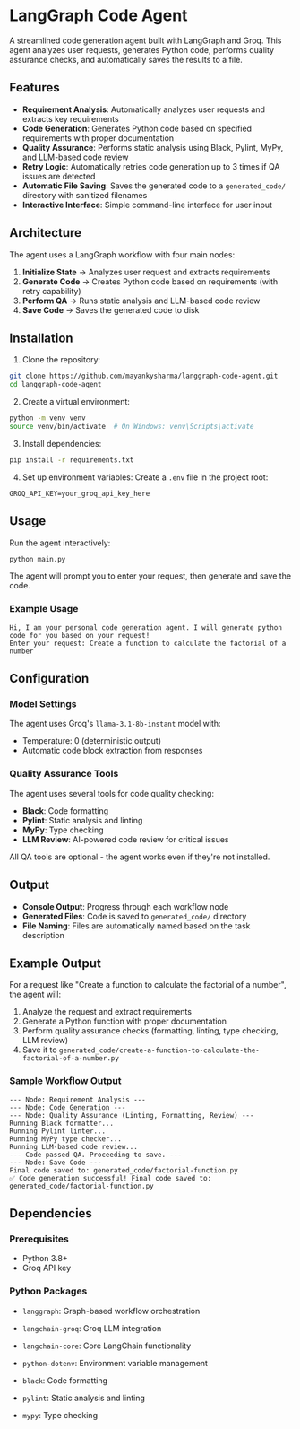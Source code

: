 # LangGraph Code Agent

A streamlined code generation agent built with LangGraph and Groq. This agent analyzes user requests, generates Python code, performs quality assurance checks, and automatically saves the results to a file.

## Features

- **Requirement Analysis**: Automatically analyzes user requests and extracts key requirements
- **Code Generation**: Generates Python code based on specified requirements with proper documentation
- **Quality Assurance**: Performs static analysis using Black, Pylint, MyPy, and LLM-based code review
- **Retry Logic**: Automatically retries code generation up to 3 times if QA issues are detected
- **Automatic File Saving**: Saves the generated code to a `generated_code/` directory with sanitized filenames
- **Interactive Interface**: Simple command-line interface for user input

## Architecture

The agent uses a LangGraph workflow with four main nodes:

1. **Initialize State** → Analyzes user request and extracts requirements
2. **Generate Code** → Creates Python code based on requirements (with retry capability)
3. **Perform QA** → Runs static analysis and LLM-based code review
4. **Save Code** → Saves the generated code to disk

## Installation

1. Clone the repository:
```bash
git clone https://github.com/mayankysharma/langgraph-code-agent.git
cd langgraph-code-agent
```

2. Create a virtual environment:
```bash
python -m venv venv
source venv/bin/activate  # On Windows: venv\Scripts\activate
```

3. Install dependencies:
```bash
pip install -r requirements.txt
```

4. Set up environment variables:
Create a `.env` file in the project root:
```
GROQ_API_KEY=your_groq_api_key_here
```

## Usage

Run the agent interactively:

```bash
python main.py
```

The agent will prompt you to enter your request, then generate and save the code.

### Example Usage

```
Hi, I am your personal code generation agent. I will generate python code for you based on your request!
Enter your request: Create a function to calculate the factorial of a number
```

## Configuration

### Model Settings

The agent uses Groq's `llama-3.1-8b-instant` model with:
- Temperature: 0 (deterministic output)
- Automatic code block extraction from responses

### Quality Assurance Tools

The agent uses several tools for code quality checking:
- **Black**: Code formatting
- **Pylint**: Static analysis and linting
- **MyPy**: Type checking
- **LLM Review**: AI-powered code review for critical issues

All QA tools are optional - the agent works even if they're not installed.

## Output

- **Console Output**: Progress through each workflow node
- **Generated Files**: Code is saved to `generated_code/` directory
- **File Naming**: Files are automatically named based on the task description


## Example Output

For a request like "Create a function to calculate the factorial of a number", the agent will:
1. Analyze the request and extract requirements
2. Generate a Python function with proper documentation
3. Perform quality assurance checks (formatting, linting, type checking, LLM review)
4. Save it to `generated_code/create-a-function-to-calculate-the-factorial-of-a-number.py`

### Sample Workflow Output

```
--- Node: Requirement Analysis ---
--- Node: Code Generation ---
--- Node: Quality Assurance (Linting, Formatting, Review) ---
Running Black formatter...
Running Pylint linter...
Running MyPy type checker...
Running LLM-based code review...
--- Code passed QA. Proceeding to save. ---
--- Node: Save Code ---
Final code saved to: generated_code/factorial-function.py
✅ Code generation successful! Final code saved to: generated_code/factorial-function.py
```

## Dependencies

### Prerequisites
- Python 3.8+
- Groq API key

### Python Packages
- `langgraph`: Graph-based workflow orchestration
- `langchain-groq`: Groq LLM integration
- `langchain-core`: Core LangChain functionality
- `python-dotenv`: Environment variable management


- `black`: Code formatting
- `pylint`: Static analysis and linting
- `mypy`: Type checking


